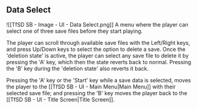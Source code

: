 ## Data Select
![[TfSD SB - Image - UI - Data Select.png]]
A menu where the player can select one of three save files before they start playing.

The player can scroll through available save files with the Left/Right keys, and press Up/Down keys to select the option to delete a save. Once the 'deletion state' is active, the player can select any save file to delete it by pressing the 'A' key, which then the state reverts back to normal. Pressing the 'B' key during the 'deletion state' also reverts it back.

Pressing the 'A' key or the 'Start' key while a save data is selected, moves the player to the [[TfSD SB - UI - Main Menu|Main Menu]] with their selected save file; and pressing the 'B' key moves the player back to the [[TfSD SB - UI - Title Screen|Title Screen]].
